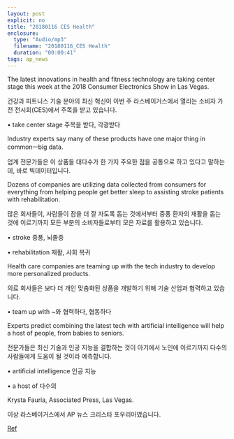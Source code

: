```yaml
---
layout: post
explicit: no
title: "20180116 CES Health"
enclosure:
  type: "Audio/mp3"
  filename: "20180116_CES Health"
  duration: "00:00:41"
tags: ap_news
---
```


The latest innovations in health and fitness technology are taking center stage this week at the 2018 Consumer Electronics Show in Las Vegas.

건강과 피트니스 기술 분야의 최신 혁신이 이번 주 라스베이거스에서 열리는 소비자 가전 전시회(CES)에서 주목을 받고 있습니다.

• take center stage 주목을 받다, 각광받다







Industry experts say many of these products have one major thing in commonㅡbig data.

업계 전문가들은 이 상품들 대다수가 한 가지 주요한 점을 공통으로 하고 있다고 말하는데, 바로 빅데이터입니다.





Dozens of companies are utilizing data collected from consumers for everything from helping people get better sleep to assisting stroke patients with rehabilitation.

많은 회사들이, 사람들이 잠을 더 잘 자도록 돕는 것에서부터 중풍 환자의 재활을 돕는 것에 이르기까지 모든 부분의 소비자들로부터 모은 자료를 활용하고 있습니다.

• stroke 중풍, 뇌졸중

• rehabilitation 재활, 사회 복귀





Health care companies are teaming up with the tech industry to develop more personalized products.

의료 회사들은 보다 더 개인 맞춤화된 상품을 개발하기 위해 기술 산업과 협력하고 있습니다.

• team up with ~와 협력하다, 협동하다





Experts predict combining the latest tech with artificial intelligence will help a host of people, from babies to seniors.

전문가들은 최신 기술과 인공 지능을 결합하는 것이 아기에서 노인에 이르기까지 다수의 사람들에게 도움이 될 것이라 예측합니다.

• artificial intelligence 인공 지능

• a host of 다수의





Krysta Fauria, Associated Press, Las Vegas.

이상 라스베이거스에서 AP 뉴스 크리스타 포우리아였습니다.



[Ref](http://www.hackers.co.kr/?c=s_eng/eng_contents/I_others_APnews&iframe=&uid=5571)

